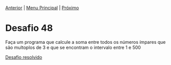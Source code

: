 [Anterior](Desafio047.md) | [Menu Principal](/README.md/) | [Próximo](Desafio049.md)  

# Desafio 48  
  
Faça um programa que calcule a soma entre todos os números ímpares que são multoplos de 3 e que se encontram o intervalo entre 1 e 500

[Desafio resolvido](/Desafios/desafio048.py/)